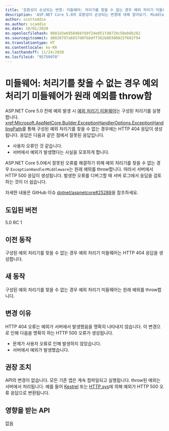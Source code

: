 ```yaml
---
title: '호환성이 손상되는 변경: 미들웨어: 처리기를 찾을 수 없는 경우 예외 처리기 미들웨어가 원래 예외를 throw함'
description: 'ASP.NET Core 5.0의 호환성이 손상되는 변경에 대해 알아보기. Middleware: 처리기를 찾을 수 없는 경우 예외 처리기 미들웨어가 원래 예외를 throw함'
author: scottaddie
ms.author: scaddie
ms.date: 10/01/2020
ms.openlocfilehash: 8801d3e6950d66fd9f24e051fd8729c50eb0b282
ms.sourcegitcommit: d8020797a6657d0fbbdff362b80300815f682f94
ms.translationtype: HT
ms.contentlocale: ko-KR
ms.lasthandoff: 11/24/2020
ms.locfileid: "95759978"
---
```

# <a name="middleware-exception-handler-middleware-throws-original-exception-if-handler-not-found"></a>미들웨어: 처리기를 찾을 수 없는 경우 예외 처리기 미들웨어가 원래 예외를 throw함

ASP.NET Core 5.0 전에 예외 발생 시 [예외 처리기 미들웨어](xref:Microsoft.AspNetCore.Builder.ExceptionHandlerExtensions.UseExceptionHandler%2A)는 구성된 처리기를 실행합니다. <xref:Microsoft.AspNetCore.Builder.ExceptionHandlerOptions.ExceptionHandlingPath>를 통해 구성된 예외 처리기를 찾을 수 없는 경우에는 HTTP 404 응답이 생성됩니다. 응답은 다음과 같은 점에서 잘못된 응답입니다.

* 사용자 오류인 것 같습니다.
* 서버에서 예외가 발생했다는 사실을 모호하게 합니다.

ASP.NET Core 5.0에서 잘못된 오류를 해결하기 위해 예외 처리기를 찾을 수 없는 경우 `ExceptionHandlerMiddleware`는 원래 예외를 throw합니다. 따라서 서버에서 HTTP 500 응답이 생성됩니다. 발생한 오류를 디버그할 때 서버 로그에서 응답을 검토하는 것이 더 쉽습니다.

자세한 내용은 GitHub 이슈 [dotnet/aspnetcore#25288](https://github.com/dotnet/aspnetcore/issues/25288)을 참조하세요.

## <a name="version-introduced"></a>도입된 버전

5.0 RC 1

## <a name="old-behavior"></a>이전 동작

구성된 예외 처리기를 찾을 수 없는 경우 예외 처리기 미들웨어는 HTTP 404 응답을 생성합니다.

## <a name="new-behavior"></a>새 동작

구성된 예외 처리기를 찾을 수 없는 경우 예외 처리기 미들웨어는 원래 예외를 throw합니다.

## <a name="reason-for-change"></a>변경 이유

HTTP 404 오류는 예외가 서버에서 발생했음을 명확히 나타내지 않습니다. 이 변경으로 인해 다음을 명확히 하는 HTTP 500 오류가 생성됩니다.

* 문제가 사용자 오류로 인해 발생하지 않았습니다.
* 서버에서 예외가 발생했습니다.

## <a name="recommended-action"></a>권장 조치

API의 변경이 없습니다. 모든 기존 앱은 계속 컴파일되고 실행됩니다. throw된 예외는 서버에서 처리됩니다. 예를 들어 [Kestrel](/aspnet/core/fundamentals/servers/kestrel) 또는 [HTTP.sys](/aspnet/core/fundamentals/servers/httpsys)에 의해 예외가 HTTP 500 오류 응답으로 변환됩니다.

## <a name="affected-apis"></a>영향을 받는 API

없음

<!--

### Category

ASP.NET Core

### Affected APIs

Not detectable via API analysis

-->
